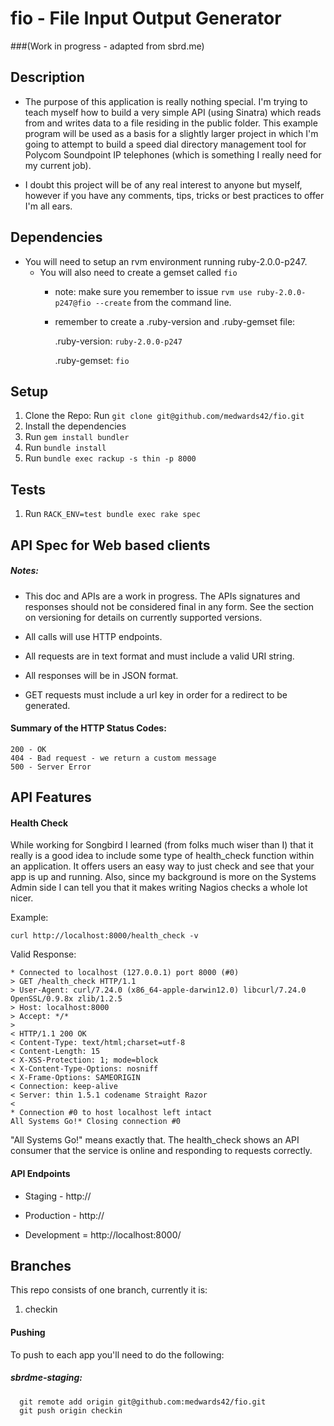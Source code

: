 # fio - File Input Output Generator 
###(Work in progress - adapted from sbrd.me)

## Description

- The purpose of this application is really nothing special.  I'm trying to teach myself how to build
a very simple API (using Sinatra) which reads from and writes data to a file residing in the public folder.
This example program will be used as a basis for a slightly larger project in which I'm going to attempt
to build a speed dial directory management tool for Polycom Soundpoint IP telephones (which is something I 
really need for my current job).

- I doubt this project will be of any real interest to anyone but myself, however if you have any comments, 
tips, tricks or best practices to offer I'm all ears.

## Dependencies
* You will need to setup an rvm environment running ruby-2.0.0-p247.
  * You will also need to create a gemset called `fio`
    * note: make sure you remember to issue `rvm use ruby-2.0.0-p247@fio --create` from the command line.
    * remember to create a .ruby-version and .ruby-gemset file:
      
      .ruby-version:
        `ruby-2.0.0-p247`
      
      .ruby-gemset:
        `fio`
    
  
## Setup 
1. Clone the Repo: Run `git clone git@github.com/medwards42/fio.git`
2. Install the dependencies
3. Run `gem install bundler`
4. Run `bundle install`
5. Run `bundle exec rackup -s thin -p 8000`

## Tests
1. Run `RACK_ENV=test bundle exec rake spec`

## API Spec for Web based clients

##### Notes:

- This doc and APIs are a work in progress.  The APIs signatures and responses should not be considered final in any form.
See the section on versioning for details on currently supported versions.

- All calls will use HTTP endpoints.
- All requests are in text format and must include a valid URI string.
- All responses will be in JSON format.
- GET requests must include a url key in order for a redirect to be generated. 

#### Summary of the HTTP Status Codes:
  
    200 - OK
    404 - Bad request - we return a custom message
    500 - Server Error
  
## API Features

#### Health Check

While working for Songbird I learned (from folks much wiser than I) that it really is a good idea
to include some type of health_check function within an application.  It offers users an easy way to
just check and see that your app is up and running.  Also, since my background is more on the Systems 
Admin side I can tell you that it makes writing Nagios checks a whole lot nicer.

  Example: 

    curl http://localhost:8000/health_check -v
    
  Valid Response:
  
    * Connected to localhost (127.0.0.1) port 8000 (#0)
    > GET /health_check HTTP/1.1
    > User-Agent: curl/7.24.0 (x86_64-apple-darwin12.0) libcurl/7.24.0 OpenSSL/0.9.8x zlib/1.2.5
    > Host: localhost:8000
    > Accept: */*
    > 
    < HTTP/1.1 200 OK
    < Content-Type: text/html;charset=utf-8
    < Content-Length: 15
    < X-XSS-Protection: 1; mode=block
    < X-Content-Type-Options: nosniff
    < X-Frame-Options: SAMEORIGIN
    < Connection: keep-alive
    < Server: thin 1.5.1 codename Straight Razor
    < 
    * Connection #0 to host localhost left intact
    All Systems Go!* Closing connection #0
    
"All Systems Go!" means exactly that.  The health_check shows an API consumer that the service is online
and responding to requests correctly.

#### API Endpoints

  * Staging - http://
  
  * Production - http://
  
  * Development = http://localhost:8000/


## Branches

This repo consists of one branch, currently it is:
  1. checkin

#### Pushing
To push to each app you'll need to do the following:

##### sbrdme-staging:
      git remote add origin git@github.com:medwards42/fio.git
      git push origin checkin
    
